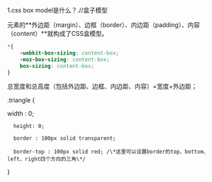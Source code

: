 1.css box model是什么？.//盒子模型

元素的**外边距（margin）、边框（border）、内边距（padding）、内容（content）**就构成了CSS盒模型。

```css
*{
    -webkit-box-sizing: content-box;
    -moz-box-sizing: content-box;
    box-sizing: content-box;
}
```

总宽度和总高度（包括外边距、边框、内边距、内容）=宽度+外边距；

.triangle {

width : 0;

```
  height: 0;

  border : 100px solid transparent;

  border-top : 100px solid red; /\*这里可以设置border的top、bottom、left、right四个方向的三角\*/
```

}

